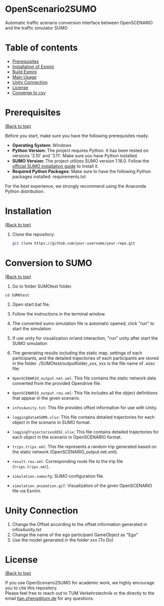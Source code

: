 # OpenScenario2SUMO
Automatic traffic scenario conversion interface between OpenSCENARIO and the traffic simulator SUMO


# Table of contents

- [Prerequisites](#prerequisites)
- [Installation of Esmini](#installation-of-esmini)
- [Build Esmini](#build-esmini)
- [Main Usage](#main-usage)
- [Unity Connection](#unity-connection)
- [License](#license)
- [Converge to csv](#converge-to-csv)


# Prerequisites
[(Back to top)](#table-of-contents)

Before you start, make sure you have the following prerequisites ready.

- **Operating System:** Windows
- **Python Version:** The project requires Python. It has been tested on versions '3.10' and '3.11'. Make sure you have Python installed.
- **SUMO Version:** The project utilizes SUMO version 1.18.0. Follow the [official SUMO installation guide](https://sumo.dlr.de/docs/Installing/index.html) to install it.
- **Required Python Packages:** Make sure to have the following Python packages installed: requirements.txt


  
For the best experience, we strongly recommend using the Anaconda Python distribution.

# Installation
[(Back to top)](#table-of-contents)

1. Clone the repository:

   ```bash
   git clone https://github.com/your-username/your-repo.git
   ```





# Conversion to SUMO
[(Back to top)](#table-of-contents)

1. Go to folder SUMOtest folder.
```
cd SUMOtest
```

2. Open start.bat file.
   
3. Follow the instructions in the terminal window.
   
4. The converted sumo simulation file is automatic opened, click "run" to start the simulation

5. If use unity for visualization or/and interaction, "run" unity after start the SUMO simulation
   
6. The generating results including the static map, settings of each participants, and the detailed trajectories of each participants are stored in the folder ./SUMOtest/outputfolder_xxx, xxx is the file name of .xosc file:  

  - `OpenSCENARIO_output.net.xml`: This file contains the static network data converted from the provided Opendrive file.

  - `OpenSCENARIO_output.rou.xml`: This file includes all the object definitions that appear in the given scenario.
  
  - `infos4unity.txt`: This file provides offset information for use with Unity.
  
  - `loggingData4SUMO.xlsx`: This file contains detailed trajectories for each object in the scenario in SUMO format.
  
  - `loggingTrajectoriesXOSC.xlsx`: This file contains detailed trajectories for each object in the scenario in OpenSCENARIO format.
  
  - `trips.trips.xml`: This file represents a random trip generated based on the static network (OpenSCENARIO_output.net.xml).
  
  - `result.rou.xml`: Corresponding route file to the trip file (`trips.trips.xml`).
  
  - `simulation.sumocfg`: SUMO configuration file.
  
  - `simulation_animation.gif`: Visualization of the given OpenSCENARIO file via Esmini.











# Unity Connection

1. Change the Offset according to the offset information generated in infos4unity.txt 
2. Change the name of the ego participant GameObject as "Ego"
3. Use the model generated in the folder xxx (To Do)



# License

[(Back to top)](#table-of-contents)


If you use OpenScenario2SUMO for academic work, we highly encourage you to cite this repository.\
Please feel free to reach out to TUM Verkehrstechnik or the directly to the email tian.zheng@tum.de for any questions.


